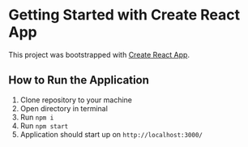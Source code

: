 # Getting Started with Create React App

This project was bootstrapped with [Create React App](https://github.com/facebook/create-react-app).

## How to Run the Application 

1. Clone repository to your machine
2. Open directory in terminal
3. Run `npm i`
4. Run `npm start`
5. Application should start up on `http://localhost:3000/`

